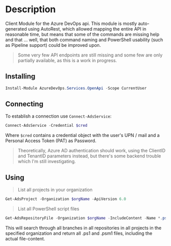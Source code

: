﻿# Description

Client Module for the Azure DevOps api.
This module is mostly auto-generated using AutoRest, which allowed mapping the entire API in reasonable time, but means that some of the commands are missing help and that ... well, that both command naming and PowerShell usability (such as Pipeline support) could be improved upon.

> Some very few API endpoints are still missing and some few are only partially available, as this is a work in progress.

## Installing

```powershell
Install-Module AzureDevOps.Services.OpenApi -Scope CurrentUser
```

## Connecting

To establish a connection use `Connect-AdsService`:

```powershell
Connect-AdsService -Credential $cred
```

Where `$cred` contains a credential object with the user's UPN / mail and a Personal Access Token (PAT) as Password.

> Theoretically, Azure AD authentication should work, using the ClientID and TenantID parameters instead, but there's some backend trouble which I'm still investigating.

## Using

> List all projects in your organization

```powershell
Get-AdsProject -Organization $orgName -ApiVersion 6.0
```

> List all PowerShell script files

```powershell
Get-AdsRepositoryFile -Organization $orgName -IncludeContent -Name *.ps1,*.psm1
```

This will search through all branches in all repositories in all projects in the specified organization and return all .ps1 and .psm1 files, including the actual file-content.

